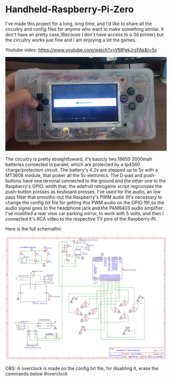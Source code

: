 # Handheld-Raspberry-Pi-Zero

I've made this project for a long, long time, and I'd like to share all the circuitry and config files for anyone who want to make something similar. It don't have an pretty case,(Becouse I don't have access to a 3d printer) but the circuitry works just fine and I am enjoying a lot the games.

Youtube video: https://www.youtube.com/watch?v=VMPekJrzFAk&t=5s

![alt text](https://github.com/GilDaniel/Handheld-Raspberry-Pi-Zero/blob/main/main.jpeg)

The circuitry is pretty straightfoward, it's basicly two 18650 2000mah batteries connected in paralel, which are protected by a tp4560 charge/protection circuit. The battery's 4.2v are stepped up to 5v with a MT3608 module, that power all the 5v eletronics.
The D-pad and push-buttons have one terminal connected to the ground and the other one to the Raspberry's GPIO. whith that, the adafruit retrogame script regconizes the push-button presses as keyboard presses.
I've used for the audio, an low pass filter that smooths-out the Raspberry's PWM audio (It's necessary to change the config.txt file for getting this PWM audio on the GPIO 19),so the audio signal goes to the headphone jack and the PAM8403 audio amplifier.
I've modified a rear view car parking mirror, to work with 5 volts, and then I connected it's RCA video to the respective TV pins of the Raspberry-PI.

Here is the full schemathic

![alt text](https://github.com/GilDaniel/Handheld-Raspberry-Pi-Zero/blob/main/Schematic_Rasp_portable_2021-04-30-1.jpg)

OBS: A overclock is made on the config.txt file, for disabling it, erase the commands below #overclock
